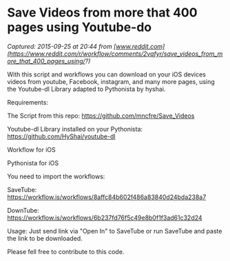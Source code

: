 # Save Videos from more that 400 pages using Youtube-do

_Captured: 2015-09-25 at 20:44 from [www.reddit.com](https://www.reddit.com/r/workflow/comments/2vafyr/save_videos_from_more_that_400_pages_using/?)_

With this script and workflows you can download on your iOS devices videos from youtube, Facebook, instagram, and many more pages, using the Youtube-dl Library adapted to Pythonista by hyshai.

Requirements:

The Script from this repo: <https://github.com/mncfre/Save_Videos>

Youtube-dl Library installed on your Pythonista: <https://github.com/HyShai/youtube-dl>

Workflow for iOS

Pythonista for iOS

You need to import the workflows:

SaveTube: <https://workflow.is/workflows/8affc84b602f486a83840d24bda238a7>

DownTube: <https://workflow.is/workflows/6b237fd76f5c49e8b0f1f3ad61c32d24>

Usage: Just send link via "Open In" to SaveTube or run SaveTube and paste the link to be downloaded.

Please fell free to contribute to this code.
